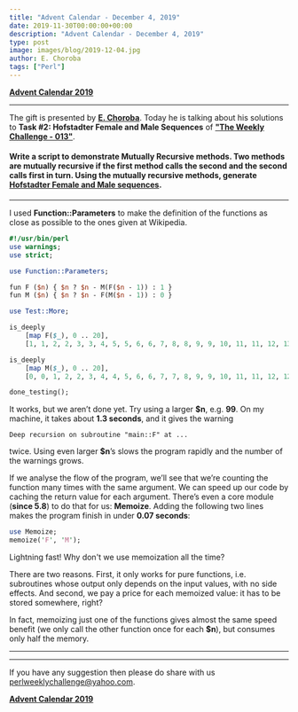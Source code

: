 ```yaml
---
title: "Advent Calendar - December 4, 2019"
date: 2019-11-30T00:00:00+00:00
description: "Advent Calendar - December 4, 2019"
type: post
image: images/blog/2019-12-04.jpg
author: E. Choroba
tags: ["Perl"]
---
```


[**Advent Calendar 2019**](/blog/advent-calendar-2019)
***

The gift is presented by [**E. Choroba**](https://perlweeklychallenge.org/blog/meet-the-champion-018). Today he is talking about his solutions to **Task #2: Hofstadter Female and Male Sequences** of [**"The Weekly Challenge - 013"**](/blog/perl-weekly-challenge-013).

#### Write a script to demonstrate Mutually Recursive methods. Two methods are mutually recursive if the first method calls the second and the second calls first in turn. Using the mutually recursive methods, generate [Hofstadter Female and Male sequences](https://en.wikipedia.org/wiki/Hofstadter_sequence#Hofstadter_Female_and_Male_sequences).

***

I used **Function::Parameters** to make the definition of the functions as close as possible to the ones given at Wikipedia.

```perl
#!/usr/bin/perl
use warnings;
use strict;

use Function::Parameters;

fun F ($n) { $n ? $n - M(F($n - 1)) : 1 }
fun M ($n) { $n ? $n - F(M($n - 1)) : 0 }

use Test::More;

is_deeply
    [map F($_), 0 .. 20],
    [1, 1, 2, 2, 3, 3, 4, 5, 5, 6, 6, 7, 8, 8, 9, 9, 10, 11, 11, 12, 13];

is_deeply
    [map M($_), 0 .. 20],
    [0, 0, 1, 2, 2, 3, 4, 4, 5, 6, 6, 7, 7, 8, 9, 9, 10, 11, 11, 12, 12];

done_testing();
```

It works, but we aren’t done yet. Try using a larger **$n**, e.g. **99**. On my machine, it takes about **1.3 seconds**, and it gives the warning

    Deep recursion on subroutine "main::F" at ...

twice. Using even larger **$n**’s slows the program rapidly and the number of the warnings grows.

If we analyse the flow of the program, we’ll see that we’re counting the function many times with the same argument. We can speed up our code by caching the return value for each argument. There’s even a core module (**since 5.8**) to do that for us: **Memoize**. Adding the following two lines makes the program finish in under **0.07 seconds**:

```perl
use Memoize;
memoize('F', 'M');
```

Lightning fast! Why don't we use memoization all the time?

There are two reasons. First, it only works for pure functions, i.e. subroutines whose output only depends on the input values, with no side effects. And second, we pay a price for each memoized value: it has to be stored somewhere, right?

In fact, memoizing just one of the functions gives almost the same speed benefit (we only call the other function once for each **$n**), but consumes only half the memory.

***
***
If you have any suggestion then please do share with us <perlweeklychallenge@yahoo.com>.

[**Advent Calendar 2019**](/blog/advent-calendar-2019)
